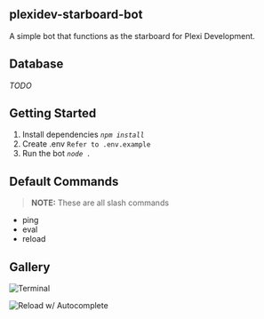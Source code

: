 ## plexidev-starboard-bot

A simple bot that functions as the starboard for Plexi Development.

## Database

_TODO_

## Getting Started

1. Install dependencies _`npm install`_
2. Create .env `Refer to .env.example`
3. Run the bot _`node .`_

## Default Commands

> **NOTE:** These are all slash commands

-   ping
-   eval
-   reload

## Gallery

![Terminal](https://go.plexidev.org/uL0Ud)

![Reload w/ Autocomplete](https://go.plexidev.org/u6xzo)
